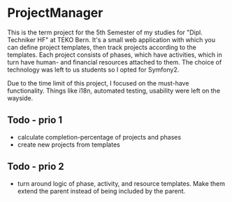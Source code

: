 ProjectManager
==============

This is the term project for the 5th Semester of my studies for "Dipl. Techniker HF" at TEKO Bern.
It's a small web application with which you can define project templates, then track projects according to the templates. Each project consists of phases, which have activities, which in turn have human- and financial resources attached to them. The choice of technology was left to us students so I opted for Symfony2.

Due to the time limit of this project, I focused on the must-have functionality. Things like i18n, automated testing, usability were left on the wayside.


Todo - prio 1
-------------

* calculate completion-percentage of projects and phases
* create new projects from templates

Todo - prio 2
-------------

* turn around logic of phase, activity, and resource templates. Make them extend the parent instead of being included by the parent.